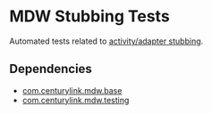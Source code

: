 # MDW Stubbing Tests
Automated tests related to [activity/adapter stubbing](https://centurylinkcloud.github.io/mdw/docs/help/groovyTestScriptSyntax.html#stubAdapterResponse).

## Dependencies
  - [com.centurylink.mdw.base](https://github.com/CenturyLinkCloud/mdw/blob/master/mdw-workflow/assets/com/centurylink/mdw/base/readme.md)
  - [com.centurylink.mdw.testing](https://github.com/CenturyLinkCloud/mdw/blob/master/mdw-workflow/assets/com/centurylink/mdw/testing/readme.md)


